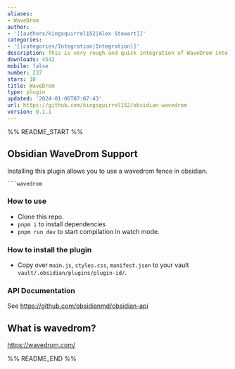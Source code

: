 ```yaml
---
aliases:
- WaveDrom
author:
- '[[authors/kingsquirrel152|Alex Stewart]]'
categories:
- '[[categories/Integration|Integration]]'
description: This is very rough and quick integration of WaveDrom into obsidian
downloads: 4542
mobile: false
number: 237
stars: 10
title: WaveDrom
type: plugin
updated: '2024-01-06T07:07:43'
url: https://github.com/kingsquirrel152/obsidian-wavedrom
version: 0.1.1
---
```


%% README_START %%

## Obsidian WaveDrom Support

Installing this plugin allows you to use a wavedrom fence in obsidian.

```
```wavedrom
```

### How to use

- Clone this repo.
- `pnpm i` to install dependencies
- `pnpm run dev` to start compilation in watch mode.

### How to install the plugin

- Copy over `main.js`, `styles.css`, `manifest.json` to your vault `vault/.obsidian/plugins/plugin-id/`.

### API Documentation

See https://github.com/obsidianmd/obsidian-api

## What is wavedrom?
https://wavedrom.com/




%% README_END %%
